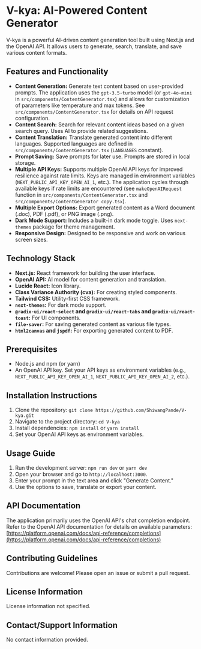 # V-kya: AI-Powered Content Generator

V-kya is a powerful AI-driven content generation tool built using Next.js and the OpenAI API. It allows users to generate, search, translate, and save various content formats.

## Features and Functionality

* **Content Generation:**  Generate text content based on user-provided prompts.  The application uses the `gpt-3.5-turbo` model (or `gpt-4o-mini` in `src/components/ContentGenerator.tsx`) and allows for customization of parameters like temperature and max tokens.  See `src/components/ContentGenerator.tsx` for details on API request configuration.
* **Content Search:** Search for relevant content ideas based on a given search query. Uses AI to provide related suggestions.
* **Content Translation:** Translate generated content into different languages. Supported languages are defined in `src/components/ContentGenerator.tsx` (`LANGUAGES` constant).
* **Prompt Saving:** Save prompts for later use. Prompts are stored in local storage.
* **Multiple API Keys:** Supports multiple OpenAI API keys for improved resilience against rate limits. Keys are managed in environment variables (`NEXT_PUBLIC_API_KEY_OPEN_AI_1`, etc.).  The application cycles through available keys if rate limits are encountered (see `makeOpenAIRequest` function in `src/components/ContentGenerator.tsx` and `src/components/ContentGenerator copy.tsx`).
* **Multiple Export Options:** Export generated content as a Word document (.doc), PDF (.pdf), or PNG image (.png).
* **Dark Mode Support:**  Includes a built-in dark mode toggle. Uses `next-themes` package for theme management.
* **Responsive Design:** Designed to be responsive and work on various screen sizes.

## Technology Stack

* **Next.js:** React framework for building the user interface.
* **OpenAI API:**  AI model for content generation and translation.
* **Lucide React:** Icon library.
* **Class Variance Authority (cva):**  For creating styled components.
* **Tailwind CSS:** Utility-first CSS framework.
* **`next-themes`:** For dark mode support.
* **`@radix-ui/react-select` and `@radix-ui/react-tabs` and `@radix-ui/react-toast`:**  For UI components.
* **`file-saver`:**  For saving generated content as various file types.
* **`html2canvas` and `jspdf`:** For exporting generated content to PDF.


## Prerequisites

* Node.js and npm (or yarn)
* An OpenAI API key.  Set your API keys as environment variables (e.g., `NEXT_PUBLIC_API_KEY_OPEN_AI_1`, `NEXT_PUBLIC_API_KEY_OPEN_AI_2`, etc.).

## Installation Instructions

1. Clone the repository: `git clone https://github.com/ShiwangPande/V-kya.git`
2. Navigate to the project directory: `cd V-kya`
3. Install dependencies: `npm install` or `yarn install`
4. Set your OpenAI API keys as environment variables.

## Usage Guide

1. Run the development server: `npm run dev` or `yarn dev`
2. Open your browser and go to `http://localhost:3000`.
3. Enter your prompt in the text area and click "Generate Content."
4. Use the options to save, translate or export your content.

## API Documentation

The application primarily uses the OpenAI API's chat completion endpoint. Refer to the OpenAI API documentation for details on available parameters: [https://platform.openai.com/docs/api-reference/completions](https://platform.openai.com/docs/api-reference/completions)

## Contributing Guidelines

Contributions are welcome! Please open an issue or submit a pull request.

## License Information

License information not specified.


## Contact/Support Information

No contact information provided.
